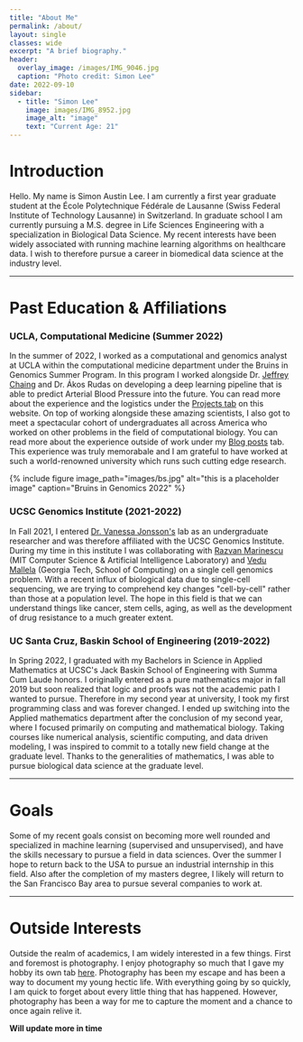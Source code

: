 ```yaml
---
title: "About Me"
permalink: /about/
layout: single 
classes: wide
excerpt: "A brief biography."
header:
  overlay_image: /images/IMG_9046.jpg
  caption: "Photo credit: Simon Lee"
date: 2022-09-10
sidebar:
  - title: "Simon Lee"
    image: images/IMG_8952.jpg
    image_alt: "image"
    text: "Current Age: 21"
---
```

# Introduction

Hello. My name is Simon Austin Lee. I am currently a first year graduate student at the École Polytechnique Fédérale de Lausanne (Swiss Federal Institute of Technology Lausanne) in Switzerland. In graduate school I am currently pursuing a M.S. degree in Life Sciences Engineering with a specialization in Biological Data Science. My recent interests have been widely associated with running  machine learning algorithms on healthcare data. I wish to therefore pursue a career in biomedical data science at the industry level.

---

# Past Education & Affiliations

### UCLA, Computational Medicine (Summer 2022)

In the summer of 2022, I worked as a computational and genomics analyst at UCLA within the computational medicine department under the Bruins in Genomics Summer Program. In this program I worked alongside Dr. [Jeffrey Chaing](https://compmed.ucla.edu/member/chiang-phd) and Dr. Ákos Rudas on developing a deep learning pipeline that is able to predict Arterial Blood Pressure into the future. You can read more about the experience and the logistics under the [Projects tab](https://simonlee711.github.io/projects/abp/) on this website. On top of working alongside these amazing scientists, I also got to meet a spectacular cohort of undergraduates all across America who worked on other problems in the field of computational biology. You can read more about the experience outside of work under my [Blog posts](https://simonlee711.github.io/blog/) tab. This experience was truly memorabale and I am grateful to have worked at such a world-renowned university which runs such cutting edge research. 

{% include figure image_path="images/bs.jpg" alt="this is a placeholder image" caption="Bruins in Genomics 2022" %}

### UCSC Genomics Institute (2021-2022)

In Fall 2021, I entered [Dr. Vanessa Jonsson's](https://jonssonlab.com/) lab as an undergraduate researcher and was therefore affiliated with the UCSC Genomics Institute. During my time in this institute I was collaborating with [Razvan Marinescu](http://www.mit.edu/~razvan/) (MIT Computer Science & Artificial Intelligence Laboratory) and [Vedu Mallela](https://people.csail.mit.edu/vmallela/) (Georgia Tech, School of Computing) on a single cell genomics problem. With a recent influx of biological data due to single-cell sequencing, we are trying to comprehend key changes "cell-by-cell" rather than those at a population level. The hope in this field is that we can understand things like cancer, stem cells, aging, as well as the development of drug resistance to a much greater extent. 


### UC Santa Cruz, Baskin School of Engineering (2019-2022)

In Spring 2022, I graduated with my Bachelors in Science in Applied Mathematics at UCSC's Jack Baskin School of Engineering with Summa Cum Laude honors. I originally entered as a pure mathematics major in fall 2019 but soon realized that logic and proofs was not the academic path I wanted to pursue. Therefore in my second year at university, I took my first programming class and was forever changed. I ended up switching into the Applied mathematics department after the conclusion of my second year, where I focused primarily on computing and mathematical biology. Taking courses like numerical analysis, scientific computing, and data driven modeling, I was inspired to commit to a totally new field change at the graduate level. Thanks to the generalities of mathematics, I was able to pursue biological data science at the graduate level. 

<!---{% include figure image_path="images/AM.jpg" alt="this is a placeholder image" caption="Applied Mathematics Pi Party" %}-->


---

# Goals

Some of my recent goals consist on becoming more well rounded and specialized in machine learning (supervised and unsupervised), and have the skills necessary to pursue a field in data sciences. Over the summer I hope to return back to the USA to pursue an industrial internship in this field. Also after the completion of my masters degree, I likely will return to the San Francisco Bay area to pursue several companies to work at.

---

# Outside Interests

Outside the realm of academics, I am widely interested in a few things. First and foremost is photography. I enjoy photography so much that I gave my hobby its own tab [here](https://simonlee711.github.io/photos/). Photography has been my escape and has been a way to document my young hectic life. With everything going by so quickly, I am quick to forget about every little thing that has happened. However, photography has been a way for me to capture the moment and a chance to once again relive it.

**Will update more in time**

